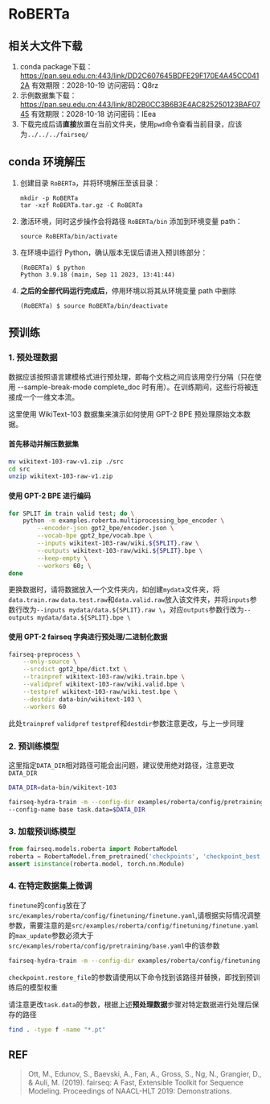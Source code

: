 # RoBERTa

## 相关大文件下载
1. conda package下载：https://pan.seu.edu.cn:443/link/DD2C607645BDFE29F170E4A45CC0412A
有效期限：2028-10-19
访问密码：Q8rz
2. 示例数据集下载：https://pan.seu.edu.cn:443/link/8D2B0CC3B6B3E4AC825250123BAF0745
有效期限：2028-10-18
访问密码：IEea
3. 下载完成后请**直接**放置在当前文件夹，使用`pwd`命令查看当前目录，应该为`../../../fairseq/`
## conda 环境解压

1. 创建目录 `RoBERTa`，并将环境解压至该目录：

    ```shell
    mkdir -p RoBERTa
    tar -xzf RoBERTa.tar.gz -C RoBERTa
    ```


2. 激活环境，同时这步操作会将路径 `RoBERTa/bin` 添加到环境变量 path：

    ```shell
    source RoBERTa/bin/activate
    ```

3. 在环境中运行 Python，确认版本无误后请进入预训练部分：

    ```shell
    (RoBERTa) $ python
   Python 3.9.18 (main, Sep 11 2023, 13:41:44)
    ```
   
4. **之后的全部代码运行完成后**，停用环境以将其从环境变量 path 中删除
   ```shell
   (RoBERTa) $ source RoBERTa/bin/deactivate
   ```
## 预训练
### 1.  预处理数据

数据应该按照语言建模格式进行预处理，即每个文档之间应该用空行分隔（只在使用 --sample-break-mode complete_doc 时有用）。在训练期间，这些行将被连接成一个一维文本流。

这里使用 WikiText-103 数据集来演示如何使用 GPT-2 BPE 预处理原始文本数据。

#### 首先移动并解压数据集
   ```bash
  mv wikitext-103-raw-v1.zip ./src
  cd src
  unzip wikitext-103-raw-v1.zip
   ```
####  使用 GPT-2 BPE 进行编码
```bash
for SPLIT in train valid test; do \
    python -m examples.roberta.multiprocessing_bpe_encoder \
        --encoder-json gpt2_bpe/encoder.json \
        --vocab-bpe gpt2_bpe/vocab.bpe \
        --inputs wikitext-103-raw/wiki.${SPLIT}.raw \
        --outputs wikitext-103-raw/wiki.${SPLIT}.bpe \
        --keep-empty \
        --workers 60; \
done
```
更换数据时，请将数据放入一个文件夹内，如创建`mydata`文件夹，将`data.train.raw` `data.test.raw`和`data.valid.raw`放入该文件夹，并将`inputs`参数行改为`--inputs mydata/data.${SPLIT}.raw \`，对应`outputs`参数行改为`--outputs mydata/data.${SPLIT}.bpe \`

#### 使用 GPT-2 fairseq 字典进行预处理/二进制化数据
```bash
fairseq-preprocess \
    --only-source \
    --srcdict gpt2_bpe/dict.txt \
    --trainpref wikitext-103-raw/wiki.train.bpe \
    --validpref wikitext-103-raw/wiki.valid.bpe \
    --testpref wikitext-103-raw/wiki.test.bpe \
    --destdir data-bin/wikitext-103 \
    --workers 60
```
此处`trainpref` `validpref` `testpref`和`destdir`参数注意更改，与上一步同理
### 2. 预训练模型
这里指定`DATA_DIR`相对路径可能会出问题，建议使用绝对路径，注意更改`DATA_DIR`
```bash
DATA_DIR=data-bin/wikitext-103

fairseq-hydra-train -m --config-dir examples/roberta/config/pretraining \
--config-name base task.data=$DATA_DIR
```
### 3. 加载预训练模型
```python
from fairseq.models.roberta import RobertaModel
roberta = RobertaModel.from_pretrained('checkpoints', 'checkpoint_best.pt', 'path/to/data')
assert isinstance(roberta.model, torch.nn.Module)
```

### 4. 在特定数据集上微调
`finetune`的`config`放在了`src/examples/roberta/config/finetuning/finetune.yaml`,请根据实际情况调整参数，需要注意的是`src/examples/roberta/config/finetuning/finetune.yaml`的`max_update`参数必须大于`src/examples/roberta/config/pretraining/base.yaml`中的该参数
```bash
fairseq-hydra-train -m --config-dir examples/roberta/config/finetuning --config-name finetune task.data=/root/as/fairseq/data-bin/wikitext-103/  checkpoint.restore_file=/root/as/fairseq/multirun/2023-10-16/16-23-55/0/checkpoints/checkpoint_last.pt
```
`checkpoint.restore_file`的参数请使用以下命令找到该路径并替换，即找到预训练后的模型权重

请注意更改`task.data`的参数，根据上述**预处理数据**步骤对特定数据进行处理后保存的路径
```bash
find . -type f -name "*.pt"
```

## REF
>Ott, M., Edunov, S., Baevski, A., Fan, A., Gross, S., Ng, N., Grangier, D., & Auli, M. (2019). fairseq: A Fast, Extensible Toolkit for Sequence Modeling. Proceedings of NAACL-HLT 2019: Demonstrations.

